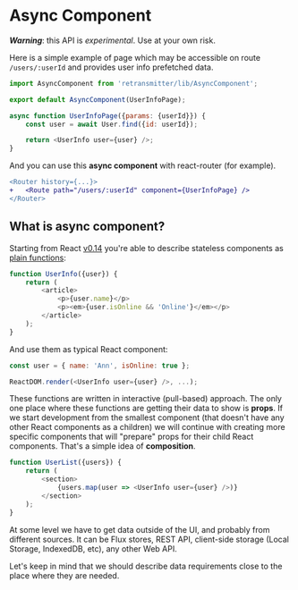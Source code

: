 # Async Component

***Warning***: this API is *experimental*. Use at your own risk.

Here is a simple example of page which may be accessible on route `/users/:userId` and provides user info prefetched data.

```javascript
import AsyncComponent from 'retransmitter/lib/AsyncComponent';

export default AsyncComponent(UserInfoPage);

async function UserInfoPage({params: {userId}}) {
	const user = await User.find({id: userId});

	return <UserInfo user={user} />;
}
```

And you can use this **async component** with react-router (for example).

```diff
<Router history={...}>
+	<Route path="/users/:userId" component={UserInfoPage} />
</Router>
```

## What is async component?

Starting from React [v0.14](http://facebook.github.io/react/blog/2015/10/07/react-v0.14.html) you're able to describe stateless components as [plain functions](http://facebook.github.io/react/blog/2015/10/07/react-v0.14.html#stateless-functional-components):

```javascript
function UserInfo({user}) {
	return (
		<article>
			<p>{user.name}</p>
			<p><em>{user.isOnline && 'Online'}</em></p>
		</article>
	);
}
```

And use them as typical React component:

```javascript
const user = { name: 'Ann', isOnline: true };

ReactDOM.render(<UserInfo user={user} />, ...);
```

These functions are written in interactive (pull-based) approach. The only one place where these functions are getting their data to show is **props**. If we start development from the smallest component (that doesn't have any other React components as a children) we will continue with creating more specific components that will "prepare" props for their child React components. That's a simple idea of **composition**.

```javascript
function UserList({users}) {
	return (
		<section>
			{users.map(user => <UserInfo user={user} />)}
		</section>
	);
}
```

At some level we have to get data outside of the UI, and probably from different sources. It can be Flux stores, REST API, client-side storage (Local Storage, IndexedDB, etc), any other Web API.

Let's keep in mind that we should describe data requirements close to the place where they are needed.
